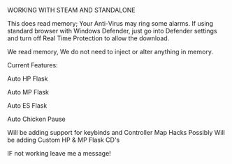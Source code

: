WORKING WITH STEAM AND STANDALONE

This does read memory; Your Anti-Virus may ring some alarms. If using standard browser with Windows Defender, just go into Defender settings and turn off Real Time Protection to allow the download. 


We read memory, We do not need to inject or alter anything in memory. 

Current Features:

Auto HP Flask

Auto MP Flask

Auto ES Flask

Auto Chicken Pause

Will be adding support for keybinds and Controller
Map Hacks Possibly
Will be adding Custom HP & MP Flask CD's



IF not working leave me a message!
